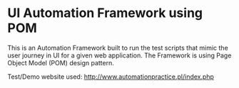 
# UI Automation Framework using POM

This is an Automation Framework built to run the test scripts that mimic the user journey in UI for a given web application. The Framework is using Page Object Model (POM) design pattern.

Test/Demo website used: http://www.automationpractice.pl/index.php 